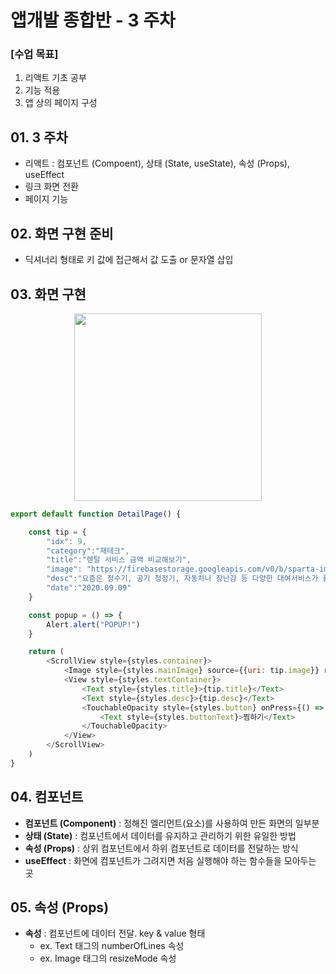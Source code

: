 # 앱개발 종합반 - 3 주차

### [수업 목표]
1. 리액트 기초 공부
2. 기능 적용
3. 앱 상의 페이지 구성

## 01. 3 주차
- 리액트 : 컴포넌트 (Compoent), 상태 (State, useState), 속성 (Props), useEffect
- 링크 화면 전환
- 페이지 기능

## 02. 화면 구현 준비
- 딕셔너리 형태로 키 값에 접근해서 값 도출 or 문자열 삽입

## 03. 화면 구현

<p align="center">
  <img width="300" src="https://user-images.githubusercontent.com/60697742/127589018-50141af5-3f00-4d52-8a6a-5fcc91369cc2.png">
</p>

```javascript
export default function DetailPage() {

    const tip = {
        "idx": 9,
        "category":"재테크",
        "title":"렌탈 서비스 금액 비교해보기",
        "image": "https://firebasestorage.googleapis.com/v0/b/sparta-image.appspot.com/o/lecture%2Frental.png?alt=media&token=97a55844-f077-4aeb-8402-e0a27221570b",
        "desc":"요즘은 정수기, 공기 청정기, 자동차나 장난감 등 다양한 대여서비스가 활발합니다. 사는 것보다 경제적이라고 생각해 렌탈 서비스를 이용하는 분들이 늘어나고 있는데요. 다만, 이런 렌탈 서비스 이용이 하나둘 늘어나다 보면 그 금액은 겉잡을 수 없이 불어나게 됩니다. 특히, 렌탈 서비스는 빌려주는 물건의 관리비용까지 포함된 것이기에 생각만큼 저렴하지 않습니다. 직접 관리하며 사용할 수 있는 물건이 있는지 살펴보고, 렌탈 서비스 항목에서 제외해보세요. 렌탈 비용과 구매 비용, 관리 비용을 여러모로 비교해보고 고민해보는 것이 좋습니다. ",
        "date":"2020.09.09"
    }

    const popup = () => {
        Alert.alert("POPUP!")
    }

    return (
        <ScrollView style={styles.container}>
            <Image style={styles.mainImage} source={{uri: tip.image}} resizeMode="cover" />
            <View style={styles.textContainer}>
                <Text style={styles.title}>{tip.title}</Text>
                <Text style={styles.desc}>{tip.desc}</Text>
                <TouchableOpacity style={styles.button} onPress={() => popup()}>
                    <Text style={styles.buttonText}>찜하기</Text>
                </TouchableOpacity>
            </View>
        </ScrollView>
    )
}
```

## 04. 컴포넌트
- **컴포넌트 (Component)** : 정해진 엘리먼트(요소)를 사용하여 만든 화면의 일부분
- **상태 (State)** : 컴포넌트에서 데이터를 유지하고 관리하기 위한 유일한 방법
- **속성 (Props)** : 상위 컴포넌트에서 하위 컴포넌트로 데이터를 전달하는 방식
- **useEffect** : 화면에 컴포넌트가 그려지면 처음 실행해야 하는 함수들을 모아두는 곳

## 05. 속성 (Props)
- **속성** : 컴포넌트에 데이터 전달. key & value 형태
    - ex. Text 태그의 numberOfLines 속성
    - ex. Image 태그의 resizeMode 속성